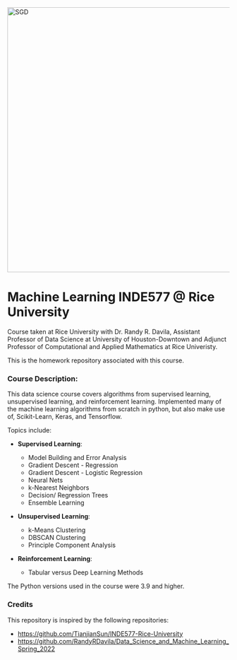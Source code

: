 

<img src="https://www.totalphase.com/media/blog/2022/11/ml-e1610553826718.jpg" alt="SGD" width="600">

# Machine Learning INDE577 @ Rice University

Course taken at Rice University with Dr. Randy R. Davila, Assistant Professor of Data Science at University of Houston-Downtown and Adjunct Professor of Computational and Applied Mathematics at Rice Univeristy.

This is the homework repository associated with this course. 

### Course Description: 
This data science course covers algorithms from supervised learning, unsupervised learning, and reinforcement learning. 
Implemented many of the machine learning algorithms from scratch in python, but also make use of, Scikit-Learn, Keras, and Tensorflow. 

Topics include:

- **Supervised Learning**:
    - Model Building and Error Analysis
    - Gradient Descent - Regression
    - Gradient Descent - Logistic Regression
    - Neural Nets
    - k-Nearest Neighbors
    - Decision/ Regression Trees
    - Ensemble Learning

- **Unsupervised Learning**:
    - k-Means Clustering
    - DBSCAN Clustering
    - Principle Component Analysis

- **Reinforcement Learning**:
    - Tabular versus Deep Learning Methods
 

The Python versions used in the course were 3.9 and higher.

### Credits

This repository is inspired by the following repositories: 

- https://github.com/TianjianSun/INDE577-Rice-University
- https://github.com/RandyRDavila/Data_Science_and_Machine_Learning_Spring_2022
